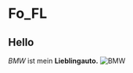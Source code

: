 # Fo_FL
## Hello 
*BMW* ist mein **Lieblingauto.**
![BMW](https://cdn.motor1.com/images/mgl/Bz1jR/s1/4x3/2020-bmw-m5-edition-35-years.webp)
